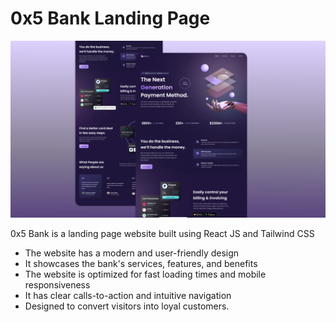 # 0x5 Bank Landing Page

![product-screenshot]

<!-- MARKDOWN LINKS & IMAGES -->

0x5 Bank is a landing page website built using React JS and Tailwind CSS

- The website has a modern and user-friendly design
- It showcases the bank's services, features, and benefits
- The website is optimized for fast loading times and mobile responsiveness
- It has clear calls-to-action and intuitive navigation
- Designed to convert visitors into loyal customers.

[product-screenshot]: images/screenshot.png
